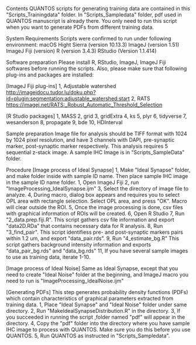 Contents
QUANTOS scripts for generating training data are contained in this "Scripts_Trainingdata" folder.
In "Scripts_Sampledata" folder, pdf used in QUANTOS manuscript is already there.
You only need to run this script when you want to generate PDFs from different training data.

System Requirements
Scripts were confirmed to run under following environment:
macOS Hight Sierra (version 10.13.3)
ImageJ (version 1.51)
ImageJ Fiji (version)
R (version 3.4.3)
RStudio (Version 1.1.414)

Software preparation
Please install R, RStudio, ImageJ, ImageJ Fiji softwares before running the scripts.
Also, please make sure that following plug-ins and packages are installed:

[ImageJ Fiji plug-ins]
	1, Adjustable watershed
	http://imagejdocu.tudor.lu/doku.php?id=plugin:segmentation:adjustable_watershed:start
	2, RATS
	https://imagej.net/RATS:_Robust_Automatic_Threshold_Selection

[R Studio packages]
	1, MASS
	2, grid
	3, gridExtra
	4, ks
	5, plyr
	6, tidyverse
	7, wesanderson
	8, propagate
	9, bde
	10, HDInterval


Sample preparation
Image file for analysis should be TIFF format with 1024 by 1024 pixel resolution, and have 3 channels with DAPI, pre-synaptic marker, post-synaptic marker respectively. This analysis requires 5 sequential z-stack image.
A sample IHC Image is in "Scripts_SampleData" folder.


Procedure
[Image process of Ideal Synapse]
1, Make "Ideal Synapse" folder, and make folder inside with sample ID name. Then place sample IHC image in the sample ID name folder.
1, Open ImageJ Fiji
2, run "ImageProcessing_IdealSynapse.ijm"
3, Select the directory of image file to analyze. 
4, During macro, dialog box appears and requires you to select OPL area with rectangle selection. Select OPL area, and press "OK". Macro will clear outside the ROI.
5, Once the image processing is done, csv files with graphical information of ROIs will be created. 
6, Open R Studio
7, Run "2_data.prep.fiji.R". This script gathers csv file information and export "data2D.RDa" that contains necessary data for R analysis.
8, Run "3_find_pair". This script identifiess pre- and post-synaptic markers pairs within 1.2 um, and export "data_pair.rds".
9, Run "4_estimate_bg.R" This script gathers background intensity information and exports "data_pair_bg.rds" and "data_bg.rds"
11, If you have several sample images to use as training data, iterate 1-10.

[Image process of Ideal Noise]
Same as Ideal Synapse, except that you need to create "Ideal Noise" folder at the beginning, and ImageJ macro you need to run is "ImageProcessing_IdealNoise.ijm"

[Generating PDFs]
This step generates probability density functions (PDFs) which contain characteristics of graphical parameters extracted from training data.
1, Place "Ideal Synapse" and "Ideal Noise" folder under same directory.
2, Run "MakeIdealSynapseDistribution.R" in the directory.
3, If you succeeded in running the script ,folder named "pdf" will appear in the directory.
4, Copy the "pdf" folder into the directory where you have sample IHC image to process with QUANTOS. Make sure you do this before you use QUANTOS.
5, Run QUANTOS as instructed in "Scripts_Sampledata".

